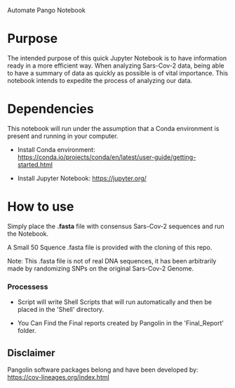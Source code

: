 Automate Pango Notebook

# Purpose 

The intended purpose of this quick Jupyter Notebook is to have information ready in a more efficient way.  When analyzing Sars-Cov-2 data, being able to have a summary of data as quickly as possible is of vital importance. 
This notebook intends to expedite the process of analyzing our data.

# Dependencies 

This notebook will run under the assumption that a Conda environment is present and running in your computer.  

* Install Conda environment: https://conda.io/projects/conda/en/latest/user-guide/getting-started.html

* Install Jupyter Notebook: https://jupyter.org/

# How to use 

Simply place the **.fasta** file with consensus Sars-Cov-2 sequences and run the Notebook. 

A Small 50 Squence .fasta file is provided with the cloning of this repo. 

Note: This .fasta file is not of real DNA sequences, it has been arbitrarily made by randomizing SNPs on the original Sars-Cov-2 Genome. 

### Processess 

* Script will write Shell Scripts that will run automatically and then be placed in the 'Shell' directory. 


* You Can Find the Final reports created by Pangolin in the 'Final_Report' folder. 



## Disclaimer 
Pangolin software packages belong and have been developed by: 
https://cov-lineages.org/index.html

